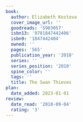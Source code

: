 ```yaml
---
book:
  author: Elizabeth Kostova
  cover_image_url: ''
  goodreads: '5983057'
  isbn13: '9781847442406'
  isbn9: '1847442404'
  owned: ''
  pages: '565'
  publication_year: '2010'
  series: ''
  series_position: '2010'
  spine_color: ''
  tags: ''
  title: The Swan Thieves
plan:
  date_added: 2023-01-01
review:
  date_read: '2010-09-04'
  rating: '3'
---
```

